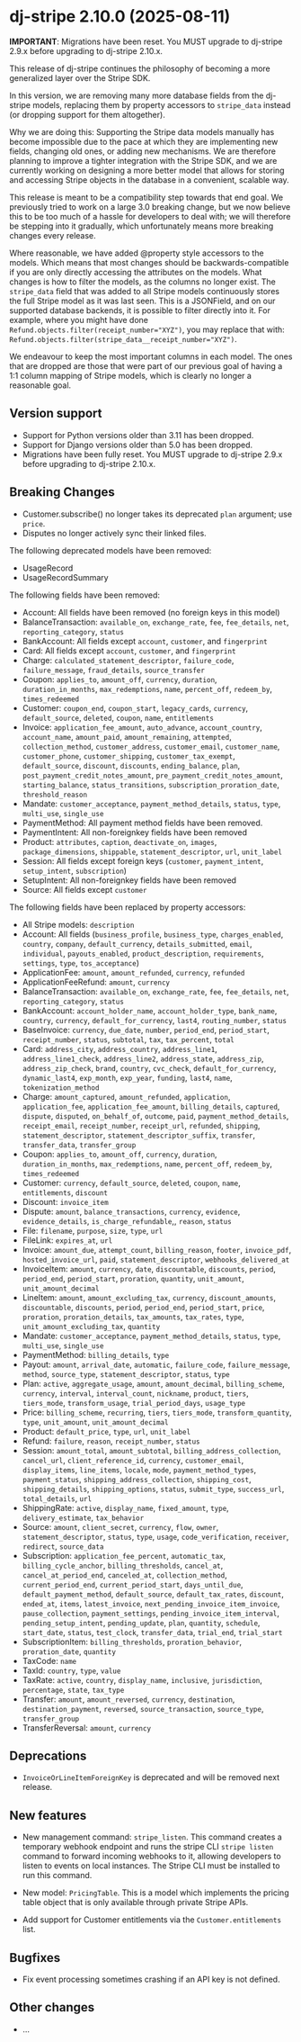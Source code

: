# dj-stripe 2.10.0 (2025-08-11)

**IMPORTANT**: Migrations have been reset. You MUST upgrade to dj-stripe 2.9.x before
upgrading to dj-stripe 2.10.x.

This release of dj-stripe continues the philosophy of becoming a more generalized
layer over the Stripe SDK.

In this version, we are removing many more database fields from the dj-stripe models,
replacing them by property accessors to `stripe_data` instead (or dropping support for
them altogether).

Why we are doing this: Supporting the Stripe data models manually has become impossible
due to the pace at which they are implementing new fields, changing old ones, or adding
new mechanisms. We are therefore planning to improve a tighter integration with the
Stripe SDK, and we are currently working on designing a more better model that allows
for storing and accessing Stripe objects in the database in a convenient, scalable way.

This release is meant to be a compatibility step towards that end goal. We previously
tried to work on a large 3.0 breaking change, but we now believe this to be too much of
a hassle for developers to deal with; we will therefore be stepping into it gradually,
which unfortunately means more breaking changes every release.

Where reasonable, we have added @property style accessors to the models. Which means
that most changes should be backwards-compatible if you are only directly accessing the
attributes on the models. What changes is how to filter the models, as the columns no
longer exist.
The `stripe_data` field that was added to all Stripe models continuously stores the full
Stripe model as it was last seen. This is a JSONField, and on our supported database
backends, it is possible to filter directly into it. For example, where you might have
done `Refund.objects.filter(receipt_number="XYZ")`, you may replace that with:
`Refund.objects.filter(stripe_data__receipt_number="XYZ")`.

We endeavour to keep the most important columns in each model. The ones that are dropped
are those that were part of our previous goal of having a 1:1 column mapping of Stripe
models, which is clearly no longer a reasonable goal.

## Version support

-   Support for Python versions older than 3.11 has been dropped.
-   Support for Django versions older than 5.0 has been dropped.
-   Migrations have been fully reset. You MUST upgrade to dj-stripe 2.9.x before
    upgrading to dj-stripe 2.10.x.

## Breaking Changes

-   Customer.subscribe() no longer takes its deprecated `plan` argument; use `price`.
-   Disputes no longer actively sync their linked files.

The following deprecated models have been removed:

-   UsageRecord
-   UsageRecordSummary

The following fields have been removed:

-   Account: All fields have been removed (no foreign keys in this model)
-   BalanceTransaction: `available_on`, `exchange_rate`, `fee`, `fee_details`, `net`, `reporting_category`, `status`
-   BankAccount: All fields except `account`, `customer`, and `fingerprint`
-   Card: All fields except `account`, `customer`, and `fingerprint`
-   Charge: `calculated_statement_descriptor`, `failure_code`, `failure_message`, `fraud_details`, `source_transfer`
-   Coupon: `applies_to`, `amount_off`, `currency`, `duration`, `duration_in_months`, `max_redemptions`, `name`, `percent_off`, `redeem_by`, `times_redeemed`
-   Customer: `coupon_end`, `coupon_start`, `legacy_cards`, `currency`, `default_source`, `deleted`, `coupon`, `name`, `entitlements`
-   Invoice: `application_fee_amount`, `auto_advance`, `account_country`,
    `account_name`, `amount_paid`, `amount_remaining`, `attempted`, `collection_method`,
    `customer_address`, `customer_email`, `customer_name`, `customer_phone`,
    `customer_shipping`, `customer_tax_exempt`, `default_source`, `discount`,
    `discounts`, `ending_balance`, `plan`,
    `post_payment_credit_notes_amount`, `pre_payment_credit_notes_amount`,
    `starting_balance`, `status_transitions`, `subscription_proration_date`,
    `threshold_reason`
-   Mandate: `customer_acceptance`, `payment_method_details`, `status`, `type`, `multi_use`, `single_use`
-   PaymentMethod: All payment method fields have been removed.
-   PaymentIntent: All non-foreignkey fields have been removed
-   Product: `attributes`, `caption`, `deactivate_on`, `images`, `package_dimensions`,
    `shippable`, `statement_descriptor`, `url`, `unit_label`
-   Session: All fields except foreign keys (`customer`, `payment_intent`, `setup_intent`, `subscription`)
-   SetupIntent: All non-foreignkey fields have been removed
-   Source: All fields except `customer`

The following fields have been replaced by property accessors:

-   All Stripe models: `description`
-   Account: All fields (`business_profile`, `business_type`, `charges_enabled`, `country`, `company`, `default_currency`, `details_submitted`, `email`, `individual`, `payouts_enabled`, `product_description`, `requirements`, `settings`, `type`, `tos_acceptance`)
-   ApplicationFee: `amount`, `amount_refunded`, `currency`, `refunded`
-   ApplicationFeeRefund: `amount`, `currency`
-   BalanceTransaction: `available_on`, `exchange_rate`, `fee`, `fee_details`, `net`, `reporting_category`, `status`
-   BankAccount: `account_holder_name`, `account_holder_type`, `bank_name`, `country`, `currency`, `default_for_currency`, `last4`, `routing_number`, `status`
-   BaseInvoice: `currency`, `due_date`, `number`, `period_end`, `period_start`, `receipt_number`, `status`, `subtotal`, `tax`, `tax_percent`, `total`
-   Card: `address_city`, `address_country`, `address_line1`, `address_line1_check`, `address_line2`, `address_state`, `address_zip`, `address_zip_check`, `brand`, `country`, `cvc_check`, `default_for_currency`, `dynamic_last4`, `exp_month`, `exp_year`, `funding`, `last4`, `name`, `tokenization_method`
-   Charge: `amount_captured`, `amount_refunded`, `application`, `application_fee`, `application_fee_amount`, `billing_details`, `captured`, `dispute`, `disputed`, `on_behalf_of`, `outcome`, `paid`, `payment_method_details`, `receipt_email`, `receipt_number`, `receipt_url`, `refunded`, `shipping`, `statement_descriptor`, `statement_descriptor_suffix`, `transfer`, `transfer_data`, `transfer_group`
-   Coupon: `applies_to`, `amount_off`, `currency`, `duration`, `duration_in_months`, `max_redemptions`, `name`, `percent_off`, `redeem_by`, `times_redeemed`
-   Customer: `currency`, `default_source`, `deleted`, `coupon`, `name`, `entitlements`, `discount`
-   Discount: `invoice_item`
-   Dispute: `amount`, `balance_transactions`, `currency`, `evidence`,
    `evidence_details`, `is_charge_refundable`,, `reason`, `status`
-   File: `filename`, `purpose`, `size`, `type`, `url`
-   FileLink: `expires_at`, `url`
-   Invoice: `amount_due`, `attempt_count`, `billing_reason`, `footer`, `invoice_pdf`,
    `hosted_invoice_url`, `paid`, `statement_descriptor`, `webhooks_delivered_at`
-   InvoiceItem: `amount`, `currency`, `date`, `discountable`, `discounts`, `period`, `period_end`, `period_start`, `proration`, `quantity`, `unit_amount`, `unit_amount_decimal`
-   LineItem: `amount`, `amount_excluding_tax`, `currency`, `discount_amounts`, `discountable`, `discounts`, `period`, `period_end`, `period_start`, `price`, `proration`, `proration_details`, `tax_amounts`, `tax_rates`, `type`, `unit_amount_excluding_tax`, `quantity`
-   Mandate: `customer_acceptance`, `payment_method_details`, `status`, `type`, `multi_use`, `single_use`
-   PaymentMethod: `billing_details`, `type`
-   Payout: `amount`, `arrival_date`, `automatic`, `failure_code`, `failure_message`,
    `method`, `source_type`, `statement_descriptor`, `status`, `type`
-   Plan: `active`, `aggregate_usage`, `amount`, `amount_decimal`, `billing_scheme`, `currency`, `interval`, `interval_count`, `nickname`, `product`, `tiers`, `tiers_mode`, `transform_usage`, `trial_period_days`, `usage_type`
-   Price: `billing_scheme`, `recurring`, `tiers`, `tiers_mode`, `transform_quantity`,
    `type`, `unit_amount`, `unit_amount_decimal`
-   Product: `default_price`, `type`, `url`, `unit_label`
-   Refund: `failure`, `reason`, `receipt_number`, `status`
-   Session: `amount_total`, `amount_subtotal`, `billing_address_collection`, `cancel_url`, `client_reference_id`, `currency`, `customer_email`, `display_items`, `line_items`, `locale`, `mode`, `payment_method_types`, `payment_status`, `shipping_address_collection`, `shipping_cost`, `shipping_details`, `shipping_options`, `status`, `submit_type`, `success_url`, `total_details`, `url`
-   ShippingRate: `active`, `display_name`, `fixed_amount`, `type`, `delivery_estimate`, `tax_behavior`
-   Source: `amount`, `client_secret`, `currency`, `flow`, `owner`, `statement_descriptor`, `status`, `type`, `usage`, `code_verification`, `receiver`, `redirect`, `source_data`
-   Subscription: `application_fee_percent`, `automatic_tax`, `billing_cycle_anchor`, `billing_thresholds`, `cancel_at`, `cancel_at_period_end`, `canceled_at`, `collection_method`, `current_period_end`, `current_period_start`, `days_until_due`, `default_payment_method`, `default_source`, `default_tax_rates`, `discount`, `ended_at`, `items`, `latest_invoice`, `next_pending_invoice_item_invoice`, `pause_collection`, `payment_settings`, `pending_invoice_item_interval`, `pending_setup_intent`, `pending_update`, `plan`, `quantity`, `schedule`, `start_date`, `status`, `test_clock`, `transfer_data`, `trial_end`, `trial_start`
-   SubscriptionItem: `billing_thresholds`, `proration_behavior`, `proration_date`, `quantity`
-   TaxCode: `name`
-   TaxId: `country`, `type`, `value`
-   TaxRate: `active`, `country`, `display_name`, `inclusive`, `jurisdiction`, `percentage`, `state`, `tax_type`
-   Transfer: `amount`, `amount_reversed`, `currency`, `destination`, `destination_payment`, `reversed`, `source_transaction`, `source_type`, `transfer_group`
-   TransferReversal: `amount`, `currency`

## Deprecations

-   `InvoiceOrLineItemForeignKey` is deprecated and will be removed next release.

## New features

-   New management command: `stripe_listen`. This command creates a temporary webhook
    endpoint and runs the stripe CLI `stripe listen` command to forward incoming
    webhooks to it, allowing developers to listen to events on local instances. The
    Stripe CLI must be installed to run this command.

-   New model: `PricingTable`. This is a model which implements the pricing table object
    that is only available through private Stripe APIs.

-   Add support for Customer entitlements via the `Customer.entitlements` list.

## Bugfixes

-   Fix event processing sometimes crashing if an API key is not defined.

## Other changes

-   ...
